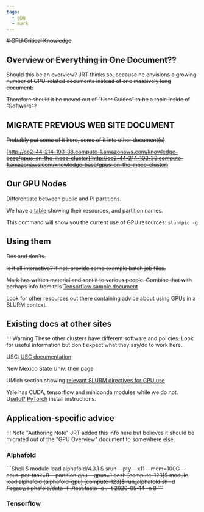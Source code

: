 ```yaml
---
tags:
  - gpu
  - mark
---
```

<s>
# GPU Critical Knowledge

## Overview or Everything in One Document??

Should this be an overview? JRT thinks so, because he envisions a growing number of GPU-related documents instead of one massively long document. 

Therefore should it be moved out of "User Guides" to be a topic inside of "Software"?
</s>
## MIGRATE PREVIOUS WEB SITE DOCUMENT

<s>
Probably put some of it here, some of it into other document(s)

[http://ec2-44-214-193-38.compute-1.amazonaws.com/knowledge-base/gpus-on-the-jhpce-cluster](http://ec2-44-214-193-38.compute-1.amazonaws.com/knowledge-base/gpus-on-the-jhpce-cluster)
</s>

## Our GPU Nodes

Differentiate between public and PI partitions.

We have a [table](../slurm/partitions.md#gpu-partitions) showing their resources, and partition names.

This command will show you the current use of GPU resources: `slurmpic -g`

## Using them

<s>
Dos and don'ts.

Is it all interactive? If not, provide some example batch job files.

Mark has written material and sent it to various people. Combine that with perhaps info from this
</s>
[Tensorflow sample document](https://hpc-docs.cubi.bihealth.org/how-to/software/tensorflow/)

Look for other resources out there containing advice about using GPUs in a SLURM context.

## Existing docs at other sites 

!!! Warning
    These other clusters have different software and policies. Look for useful information but don't expect what they say/do to work here.
    
USC: [USC documentation](https://www.carc.usc.edu/user-information/user-guides/software-and-programming/using-gpus)


New Mexico State Univ: [their page](https://hpc.nmsu.edu/discovery/slurm/gpu-jobs/)

UMich section showing [relevant SLURM directives for GPU use](https://arc.umich.edu/greatlakes/slurm-user-guide/)

Yale has CUDA, tensorflow and miniconda modules while we do not. U[seful?](https://docs.ycrc.yale.edu/clusters-at-yale/guides/gpus-cuda/) [PyTorch](https://docs.ycrc.yale.edu/clusters-at-yale/guides/pytorch/) install instructions.


## Application-specific advice

!!! Note "Authoring Note"
    JRT added this info here but believes it should be migrated out of the "GPU Overview" document to somewhere else.

### Alphafold

<s>
```Shell 
$ module load alphafold/4.3.1
$ srun --pty --x11 --mem=100G --cpus-per-task=8 --partition gpu --gpus=1 bash
[compute-123]$ module load alphafold
(alphafold-gpu) [compute-123]$ run_alphafold.sh -d /legacy/alphafold/data -f ./test.fasta -o . -t 2020-05-14 -n 8
```
</s>

### Tensorflow
